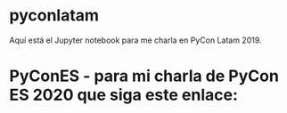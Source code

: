 # pyconlatam

Aquí está el Jupyter notebook para me charla en PyCon Latam 2019.

# PyConES - para mi charla de PyCon ES 2020 que siga este enlace:
